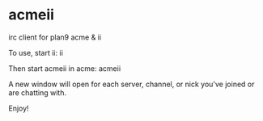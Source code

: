 # acmeii
irc client for plan9 acme & ii

To use, start ii:
	ii

Then start acmeii in acme:
	acmeii

A new window will open for each server, channel, or nick you've
joined or are chatting with.

Enjoy!
